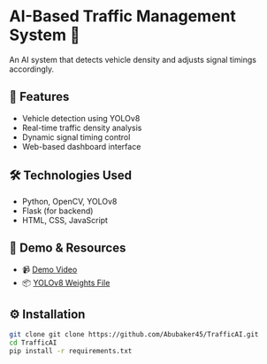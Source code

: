 # AI-Based Traffic Management System 🚦

An AI system that detects vehicle density and adjusts signal timings accordingly.

## 🚀 Features

- Vehicle detection using YOLOv8
- Real-time traffic density analysis
- Dynamic signal timing control
- Web-based dashboard interface

## 🛠️ Technologies Used

- Python, OpenCV, YOLOv8
- Flask (for backend)
- HTML, CSS, JavaScript

## 🎥 Demo & Resources

- 📹 [Demo Video](https://drive.google.com/drive/folders/1Mjt9ms4iGXYZOBoCssrZt1S0wtbLnStd?usp=drive_link)
- 📦 [YOLOv8 Weights File](https://drive.google.com/drive/folders/1TMYsIP47ipsJbB6PgPUO9nXoZHP-7ZaF?usp=drive_link)

## ⚙️ Installation

```bash
git clone git clone https://github.com/Abubaker45/TrafficAI.git
cd TrafficAI
pip install -r requirements.txt

